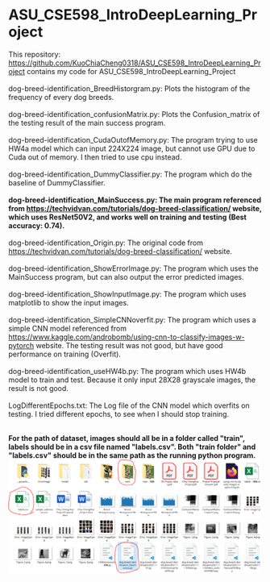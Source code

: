 # ASU_CSE598_IntroDeepLearning_Project

This repository: https://github.com/KuoChiaCheng0318/ASU_CSE598_IntroDeepLearning_Project  contains my code for ASU_CSE598_IntroDeepLearning_Project
<br /><br />
dog-breed-identification_BreedHistorgram.py: Plots the histogram of the frequency of every dog breeds.<br /><br />
dog-breed-identification_confusionMatrix.py: Plots the Confusion_matrix of the testing result of the main success program.<br /><br />
dog-breed-identification_CudaOutofMemory.py: The program trying to use HW4a model which can input 224X224 image, but cannot use GPU due to Cuda out of memory. I then tried to use cpu instead.<br /><br />
dog-breed-identification_DummyClassifier.py: The program which do the baseline of DummyClassifier.<br /><br />
**dog-breed-identification_MainSuccess.py: The main program referenced from https://techvidvan.com/tutorials/dog-breed-classification/ website, which uses ResNet50V2, and works well on training and testing (Best accuracy: 0.74).<br /><br />**
dog-breed-identification_Origin.py: The original code from https://techvidvan.com/tutorials/dog-breed-classification/ website.<br /><br />
dog-breed-identification_ShowErrorImage.py: The program which uses the MainSuccess program, but can also output the error predicted images.<br /><br />
dog-breed-identification_ShowInputImage.py: The program which uses matplotlib to show the input images.<br /><br />
dog-breed-identification_SimpleCNNoverfit.py: The program which uses a simple CNN model referenced from https://www.kaggle.com/androbomb/using-cnn-to-classify-images-w-pytorch website. The testing result was not good, but have good performance on training (Overfit).<br /><br />
dog-breed-identification_useHW4b.py: The program which uses HW4b model to train and test. Because it only input 28X28 grayscale images, the result is not good.<br /><br />
LogDifferentEpochs.txt: The Log file of the CNN model which overfits on testing. I tried different epochs, to see when I should stop training.<br /><br />

**For the path of dataset, images should all be in a folder called "train", labels should be in a csv file named "labels.csv". Both "train folder" and "labels.csv" should be in the same path as the running python program.**
<img src="Path.PNG" width="500px">

